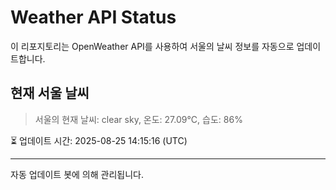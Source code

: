 
# Weather API Status

이 리포지토리는 OpenWeather API를 사용하여 서울의 날씨 정보를 자동으로 업데이트합니다.

## 현재 서울 날씨
> 서울의 현재 날씨: clear sky, 온도: 27.09°C, 습도: 86%

⏳ 업데이트 시간: 2025-08-25 14:15:16 (UTC)

---
자동 업데이트 봇에 의해 관리됩니다.
